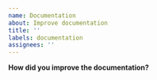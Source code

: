 ```yaml
---
name: Documentation
about: Improve documentation
title: ''
labels: documentation
assignees: ''
---
```


**How did you improve the documentation?**

